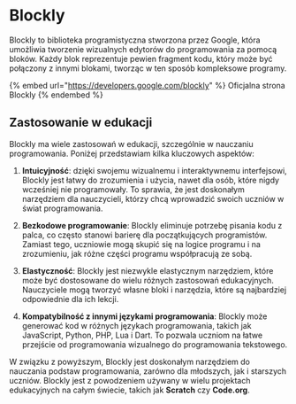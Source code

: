 # Blockly

Blockly to biblioteka programistyczna stworzona przez Google, która umożliwia tworzenie wizualnych edytorów do programowania za pomocą bloków. Każdy blok reprezentuje pewien fragment kodu, który może być połączony z innymi blokami, tworząc w ten sposób kompleksowe programy.

{% embed url="https://developers.google.com/blockly" %}
Oficjalna strona Blockly
{% endembed %}

## Zastosowanie w edukacji

Blockly ma wiele zastosowań w edukacji, szczególnie w nauczaniu programowania. Poniżej przedstawiam kilka kluczowych aspektów:

1. **Intuicyjność**: dzięki swojemu wizualnemu i interaktywnemu interfejsowi, Blockly jest łatwy do zrozumienia i użycia, nawet dla osób, które nigdy wcześniej nie programowały. To sprawia, że jest doskonałym narzędziem dla nauczycieli, którzy chcą wprowadzić swoich uczniów w świat programowania.

2. **Bezkodowe programowanie**: Blockly eliminuje potrzebę pisania kodu z palca, co często stanowi barierę dla początkujących programistów. Zamiast tego, uczniowie mogą skupić się na logice programu i na zrozumieniu, jak różne części programu współpracują ze sobą.

3. **Elastyczność**: Blockly jest niezwykle elastycznym narzędziem, które może być dostosowane do wielu różnych zastosowań edukacyjnych. Nauczyciele mogą tworzyć własne bloki i narzędzia, które są najbardziej odpowiednie dla ich lekcji.

4. **Kompatybilność z innymi językami programowania**: Blockly może generować kod w różnych językach programowania, takich jak JavaScript, Python, PHP, Lua i Dart. To pozwala uczniom na łatwe przejście od programowania wizualnego do programowania tekstowego.

W związku z powyższym, Blockly jest doskonałym narzędziem do nauczania podstaw programowania, zarówno dla młodszych, jak i starszych uczniów. Blockly jest z powodzeniem używany w wielu projektach edukacyjnych na całym świecie, takich jak **Scratch** czy **Code.org**.
